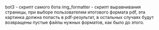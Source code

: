 bot3 - скрипт самого бота
img_formatter - скрипт выравнивания страницы, при выборе пользователем итогового формата pdf, эта картинка должна попасть в pdf-результат, в остальных случаях будут возвращены пустые файлы нужных форматов, как было до этого.
